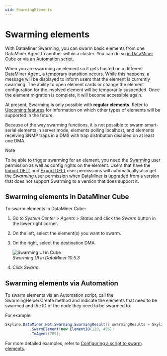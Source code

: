 ```yaml
---
uid: SwarmingElements
---
```


# Swarming elements

With DataMiner Swarming, you can swarm basic elements from one DataMiner Agent to another within a cluster. You can do so [in DataMiner Cube](#swarming-elements-in-dataminer-cube) or [via an Automation script](#swarming-elements-via-automation).

When you are swarming an element so it gets hosted on a different DataMiner Agent, a temporary transition occurs. While this happens, a message will be displayed to inform users that the element is currently swarming. The ability to open element cards or change the element configuration for the involved element will be temporarily suspended. Once the element migration is complete, it will become accessible again.

At present, Swarming is only possible with **regular elements**. Refer to [Upcoming features](xref:Swarming#upcoming-features) for information on which other types of elements will be supported in the future.

Because of the way swarming functions, it is not possible to swarm smart-serial elements in server mode, elements polling localhost, and elements receiving SNMP traps in a DMS with trap distribution disabled on at least one DMA.

> [!NOTE]
> To be able to trigger swarming for an element, you need the [Swarming](xref:DataMiner_user_permissions#modules--swarming) user permission as well as config rights on the element. Users that have the [Import DELT](xref:DataMiner_user_permissions#general--elements--import-delt) and [Export DELT](xref:DataMiner_user_permissions#general--elements--import-delt) user permissions will automatically also get the *Swarming* user permission when DataMiner is upgraded from a version that does not support Swarming to a version that does support it.

## Swarming elements in DataMiner Cube

To swarm elements in DataMiner Cube:

1. Go to *System Center* > *Agents* > *Status* and click the *Swarm* button in the lower right corner.

1. On the left, select the element(s) you want to swarm.

1. On the right, select the destination DMA.

   ![Swarming UI in Cube](~/user-guide/images/Swarming_Tutorial_Enable_Cube_Swarm.png)<br>*Swarming UI in DataMiner 10.5.3*

1. Click *Swarm*.

## Swarming elements via Automation

To swarm elements via an Automation script, call the SwarmingHelper.Create method and indicate the elements that need to be swarmed and the ID of the node they need to be swarmed to.

For example:

```csharp
Skyline.DataMiner.Net.Swarming.SwarmingResult[] swarmingResults = Skyline.DataMiner.Net.Swarming.Helper.SwarmingHelper.Create(engine.GetUserConnection())
           .SwarmElement(new ElementID(123, 456))
           .ToAgent(789);
```

For more detailed examples, refer to [Configuring a script to swarm elements](xref:SwarmingScriptElement).
